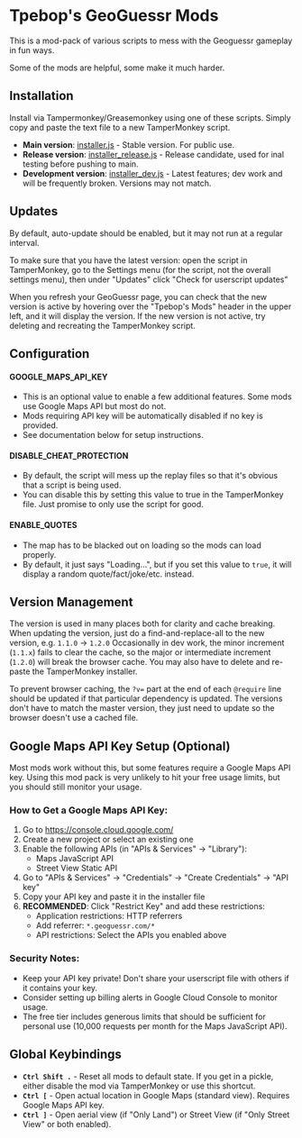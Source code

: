 # Tpebop's GeoGuessr Mods

This is a mod-pack of various scripts to mess with the Geoguessr gameplay in fun ways.

Some of the mods are helpful, some make it much harder.



## Installation

Install via Tampermonkey/Greasemonkey using one of these scripts. Simply copy and paste the text file to a new TamperMonkey script.

- **Main version**: [installer.js](https://raw.githubusercontent.com/tpebop54/geoguessr_mods/refs/heads/main/installer.js) - Stable version. For public use.
- **Release version**: [installer_release.js](https://raw.githubusercontent.com/tpebop54/geoguessr_mods/refs/heads/main/installer_release.js) - Release candidate, used for inal testing before pushing to main.
- **Development version**: [installer_dev.js](https://raw.githubusercontent.com/tpebop54/geoguessr_mods/refs/heads/main/installer_dev.js) - Latest features; dev work and will be frequently broken. Versions may not match.


## Updates

By default, auto-update should be enabled, but it may not run at a regular interval.

To make sure that you have the latest version: open the script in TamperMonkey, go to the Settings menu (for the script, not the overall settings menu), then under "Updates" click "Check for userscript updates"

When you refresh your GeoGuessr page, you can check that the new version is active by hovering over the "Tpebop's Mods" header in the upper left, and it will display the version. If the new version is not active, try deleting and recreating the TamperMonkey script.




## Configuration

#### GOOGLE_MAPS_API_KEY

- This is an optional value to enable a few additional features. Some mods use Google Maps API but most do not.
- Mods requiring API key will be automatically disabled if no key is provided.
- See documentation below for setup instructions.

#### DISABLE_CHEAT_PROTECTION

- By default, the script will mess up the replay files so that it's obvious that a script is being used.
- You can disable this by setting this value to true in the TamperMonkey file. Just promise to only use the script for good.

#### ENABLE_QUOTES

- The map has to be blacked out on loading so the mods can load properly.
- By default, it just says "Loading...", but if you set this value to `true`, it will display a random quote/fact/joke/etc. instead.




## Version Management

The version is used in many places both for clarity and cache breaking. When updating the version, just do a find-and-replace-all to the new version, e.g. `1.1.0` -> `1.2.0`
Occasionally in dev work, the minor increment (`1.1.x`) fails to clear the cache, so the major or intermediate increment (`1.2.0`) will break the browser cache. You may also have to delete and re-paste the TamperMonkey installer.

To prevent browser caching, the `?v=` part at the end of each `@require` line should be updated if that particular dependency is updated. The versions don't have to match the master version, they just need to update so the browser doesn't use a cached file.





## Google Maps API Key Setup (Optional)

Most mods work without this, but some features require a Google Maps API key. Using this mod pack is very unlikely to hit your free usage limits, but you should still monitor your usage.

### How to Get a Google Maps API Key:

1. Go to https://console.cloud.google.com/
2. Create a new project or select an existing one
3. Enable the following APIs (in "APIs & Services" → "Library"):
   - Maps JavaScript API
   - Street View Static API
4. Go to "APIs & Services" → "Credentials" → "Create Credentials" → "API key"
5. Copy your API key and paste it in the installer file
6. **RECOMMENDED**: Click "Restrict Key" and add these restrictions:
   - Application restrictions: HTTP referrers
   - Add referrer: `*.geoguessr.com/*`
   - API restrictions: Select the APIs you enabled above

### Security Notes:

- Keep your API key private! Don't share your userscript file with others if it contains your key.
- Consider setting up billing alerts in Google Cloud Console to monitor usage.
- The free tier includes generous limits that should be sufficient for personal use (10,000 requests per month for the Maps JavaScript API).

## Global Keybindings

- **`Ctrl Shift .`** - Reset all mods to default state. If you get in a pickle, either disable the mod via TamperMonkey or use this shortcut.
- **`Ctrl [`** - Open actual location in Google Maps (standard view). Requires Google Maps API key.
- **`Ctrl ]`** - Open aerial view (if "Only Land") or Street View (if "Only Street View" or both enabled).
